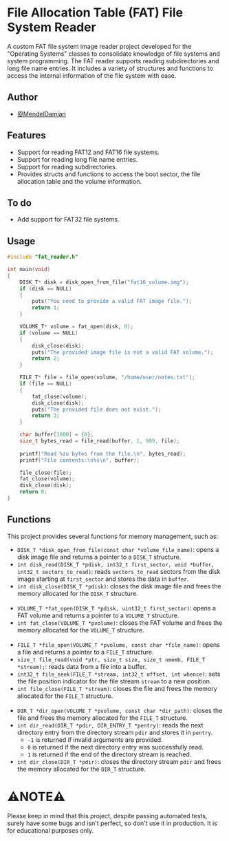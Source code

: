 # File Allocation Table (FAT) File System Reader

A custom FAT file system image reader project developed for the "Operating Systems" classes to consolidate knowledge of file systems and system programming.
The FAT reader supports reading subdirectories and long file name entries. It includes a variety of structures and functions to access the internal information of the file system with ease.


## Author

- [@MendelDamian](https://www.github.com/MendelDamian)

## Features

- Support for reading FAT12 and FAT16 file systems.
- Support for reading long file name entries.
- Support for reading subdirectories.
- Provides structs and functions to access the boot sector, the file allocation table and the volume information.

## To do
- Add support for FAT32 file systems.

## Usage

```c
#include "fat_reader.h"

int main(void)
{
    DISK_T* disk = disk_open_from_file("fat16_volume.img");
    if (disk == NULL)
    {
        puts("You need to provide a valid FAT image file.");
        return 1;
    }

    VOLUME_T* volume = fat_open(disk, 0);
    if (volume == NULL)
    {
        disk_close(disk);
        puts("The provided image file is not a valid FAT volume.");
        return 2;
    }

    FILE_T* file = file_open(volume, "/home/user/notes.txt");
    if (file == NULL)
    {
        fat_close(volume);
        disk_close(disk);
        puts("The provided file does not exist.");
        return 3;
    }

    char buffer[1000] = {0};
    size_t bytes_read = file_read(buffer, 1, 999, file);
    
    printf("Read %zu bytes from the file.\n", bytes_read);
    printf("File contents:\n%s\n", buffer);

    file_close(file);
    fat_close(volume);
    disk_close(disk);
    return 0;
}
```

## Functions
This project provides several functions for memory management, such as:

- `DISK_T *disk_open_from_file(const char *volume_file_name)`: opens a disk image file and returns a pointer to a `DISK_T` structure.
- `int disk_read(DISK_T *pdisk, int32_t first_sector, void *buffer, int32_t sectors_to_read)`: reads `sectors_to_read` sectors from the disk image starting at `first_sector` and stores the data in `buffer`.
- `int disk_close(DISK_T *pdisk)`: closes the disk image file and frees the memory allocated for the `DISK_T` structure.
<br><br>
- `VOLUME_T *fat_open(DISK_T *pdisk, uint32_t first_sector)`: opens a FAT volume and returns a pointer to a `VOLUME_T` structure.
- `int fat_close(VOLUME_T *pvolume)`: closes the FAT volume and frees the memory allocated for the `VOLUME_T` structure.
<br><br>
- `FILE_T *file_open(VOLUME_T *pvolume, const char *file_name)`: opens a file and returns a pointer to a `FILE_T` structure.
- `size_t file_read(void *ptr, size_t size, size_t nmemb, FILE_T *stream);`: reads data from a file into a buffer.
- `int32_t file_seek(FILE_T *stream, int32_t offset, int whence)`: sets the file position indicator for the file stream `stream` to a new position.
- `int file_close(FILE_T *stream)`: closes the file and frees the memory allocated for the `FILE_T` structure.
<br><br>
- `DIR_T *dir_open(VOLUME_T *pvolume, const char *dir_path)`: closes the file and frees the memory allocated for the `FILE_T` structure.
- `int dir_read(DIR_T *pdir, DIR_ENTRY_T *pentry)`: reads the next directory entry from the directory stream `pdir` and stores it in `pentry`.
  * `-1` is returned if invalid arguments are provided.
  * `0` is returned if the next directory entry was successfully read.
  * `1` is returned if the end of the directory stream is reached.
- `int dir_close(DIR_T *pdir)`: closes the directory stream `pdir` and frees the memory allocated for the `DIR_T` structure.

# :warning:NOTE:warning:
Please keep in mind that this project, despite passing automated tests, surely have some bugs and isn't perfect, so don't use it in production. It is for educational purposes only.
